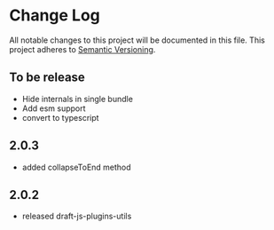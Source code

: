 # Change Log

All notable changes to this project will be documented in this file.
This project adheres to [Semantic Versioning](http://semver.org/).

## To be release

- Hide internals in single bundle
- Add esm support
- convert to typescript

## 2.0.3

- added collapseToEnd method

## 2.0.2

- released draft-js-plugins-utils
